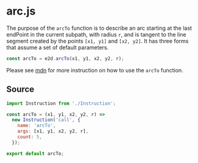 # arc.js

The purpose of the `arcTo` function is to describe an arc starting at the last endPoint in the
current subpath, with radius `r`, and is tangent to the line segment created by the points `[x1,
y1]` and `[x2, y2]`. It has three forms that assume a set of default parameters.

```javascript
const arcTo = e2d.arcTo(x1, y1, x2, y2, r);
```

Please see [mdn](https://developer.mozilla.org/en-US/docs/Web/API/CanvasRenderingContext2D/arcTo)
for more instruction on how to use the `arcTo` function.

## Source

```javascript
import Instruction from './Instruction';

const arcTo = (x1, y1, x2, y2, r) =>
  new Instruction('call', {
    name: 'arcTo',
    args: [x1, y1, x2, y2, r],
    count: 5,
  });

export default arcTo;
```
